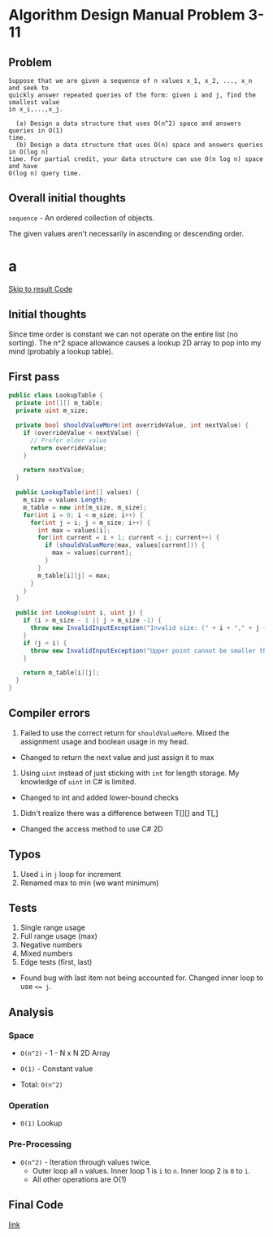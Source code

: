 # Algorithm Design Manual Problem 3-11

## Problem

```
Suppose that we are given a sequence of n values x_1, x_2, ..., x_n and seek to
quickly answer repeated queries of the form: given i and j, find the smallest value
in x_i,...,x_j.  

  (a) Design a data structure that uses O(n^2) space and answers queries in O(1)
time.  
  (b) Design a data structure that uses O(n) space and answers queries in O(log n)
time. For partial credit, your data structure can use O(n log n) space and have
O(log n) query time.
```

## Overall initial thoughts

`sequence` - An ordered collection of objects.

The given values aren't necessarily in ascending or descending order.

# a

[Skip to result Code](#final-code)

## Initial thoughts

Since time order is constant we can not operate on the entire list (no sorting).
The n^2 space allowance causes a lookup 2D array to pop into my mind (probably a lookup table).

## First pass

``` C#
public class LookupTable {
  private int[][] m_table;
  private uint m_size;

  private bool shouldValueMore(int overrideValue, int nextValue) {
    if (overrideValue < nextValue) {
      // Prefer older value
      return overrideValue;
    }

    return nextValue;
  }

  public LookupTable(int[] values) {
    m_size = values.Length;
    m_table = new int[m_size, m_size];
    for(int i = 0; i < m_size; i++) {
      for(int j = i; j < m_size; i++) {
        int max = values[i];
        for(int current = i + 1; current < j; current++) {
          if (shouldValueMore(max, values[current])) {
            max = values[current];
          }
        }
        m_table[i][j] = max;
      }
    }
  }

  public int Lookup(uint i, uint j) {
    if (i > m_size - 1 || j > m_size -1) {
      throw new InvalidInputException("Invalid size: (" + i + "," + j + ")");
    }
    if (j < i) {
      throw new InvalidInputException("Upper point cannot be smaller than lower bound");
    }

    return m_table[i][j];
  }
}
```

## Compiler errors

1. Failed to use the correct return for `shouldValueMore`. Mixed the assignment usage and boolean usage in my head.
  - Changed to return the next value and just assign it to max
1. Using `uint` instead of just sticking with `int` for length storage. My knowledge of `uint` in C# is limited.
  - Changed to int and added lower-bound checks
1. Didn't realize there was a difference between T[][] and T[,]
  - Changed the access method to use C# 2D

## Typos

1. Used `i` in `j` loop for increment
1. Renamed max to min (we want minimum)

## Tests

1. Single range usage
1. Full range usage (max)
1. Negative numbers
1. Mixed numbers
1. Edge tests (first, last)
  - Found bug with last item not being accounted for. Changed inner loop to use `<= j`.

## Analysis

### Space

- `O(n^2)` - 1 - N x N 2D Array
- `O(1)` - Constant value

- Total: `O(n^2)`

### Operation

- `O(1)` Lookup

### Pre-Processing

- `O(n^2)` - Iteration through values twice.
  - Outer loop all `n` values. Inner loop 1 is `i` to `n`. Inner loop 2 is `0` to `i`.
  - All other operations are O(1)

## Final Code

[link](~/blergs/code/3-11/LookupTable)